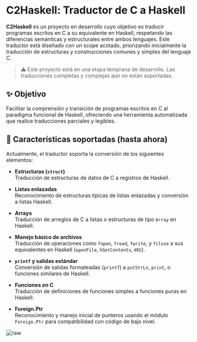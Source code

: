 # C2Haskell: Traductor de C a Haskell

**C2Haskell** es un proyecto en desarrollo cuyo objetivo es traducir programas escritos en C a su equivalente en Haskell, respetando las diferencias semánticas y estructurales entre ambos lenguajes. Este traductor está diseñado con un scope acotado, priorizando inicialmente la traducción de estructuras y construcciones comunes y simples del lenguaje C.


> ⚠️ Este proyecto está en una etapa temprana de desarrollo. Las traducciones completas y complejas aún no están soportadas.

## ✨ Objetivo

Facilitar la comprensión y transición de programas escritos en C al paradigma funcional de Haskell, ofreciendo una herramienta automatizada que realice traducciones parciales y legibles.

## 🔧 Características soportadas (hasta ahora)

Actualmente, el traductor soporta la conversión de los siguientes elementos:

- **Estructuras (`struct`)**  
  Traducción de estructuras de datos de C a registros de Haskell.

- **Listas enlazadas**  
  Reconocimiento de estructuras típicas de listas enlazadas y conversión a listas Haskell.

- **Arrays**  
  Traducción de arreglos de C a listas o estructuras de tipo `Array` en Haskell.

- **Manejo básico de archivos**  
  Traducción de operaciones como `fopen`, `fread`, `fwrite`, y `fclose` a sus equivalentes en Haskell (`openFile`, `hGetContents`, etc).

- **`printf` y salidas estándar**  
  Conversión de salidas formateadas (`printf`) a `putStrLn`, `print`, o funciones similares de Haskell.

- **Funciones en C**  
  Traducción de definiciones de funciones simples a funciones puras en Haskell.

- **Foreign.Ptr**  
  Reconocimiento y manejo inicial de punteros usando el módulo `Foreign.Ptr` para compatibilidad con código de bajo nivel.

![raw](https://github.com/user-attachments/assets/0871eb29-90a7-40dc-81c1-66676e8b7c84)
